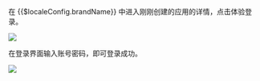 <IntegrationDetailCard :title="`体验登录`">

在 {{$localeConfig.brandName}} 中进入刚刚创建的应用的详情，点击体验登录。

![](~@imagesZhCn/integration/zoom/3-1.png)

在登录界面输入账号密码，即可登录成功。

![](~@imagesZhCn/integration/zoom/3-2.png)

</IntegrationDetailCard>
